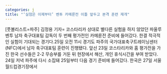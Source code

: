 ```yaml
---
categories: j
title: "‘실험은 이제부터’ 벤투 카메룬전 이틀 앞두고 본격 훈련 재개"
---
```

[풋볼리스트=파주] 김정용 기자= 코스타리카 상대로 별다른 실험을 하지 않았던 파울루 벤투 남자 축구대표팀 감독이 두 번째 평가전인 카메룬전 준비에 들어갔다. 한결 적극적인 실험이 기대되는 경기다.25일 오전 11시 경기도 파주의 국가대표축구트레이닝센터(NFC)에서 남자 축구대표팀 훈련이 진행됐다. 앞선 23일 코스타리카와 홈 평가전을 가진 한국 선수들은 2-2 무승부를 거둔 뒤 현장에서 해산, 개인 휴식시간을 부여 받았다. 24일 저녁 파주에 다시 소집돼 25일부터 다음 경기 준비에 들어갔다. 한국은 27일 서울 월드컵경기장에서